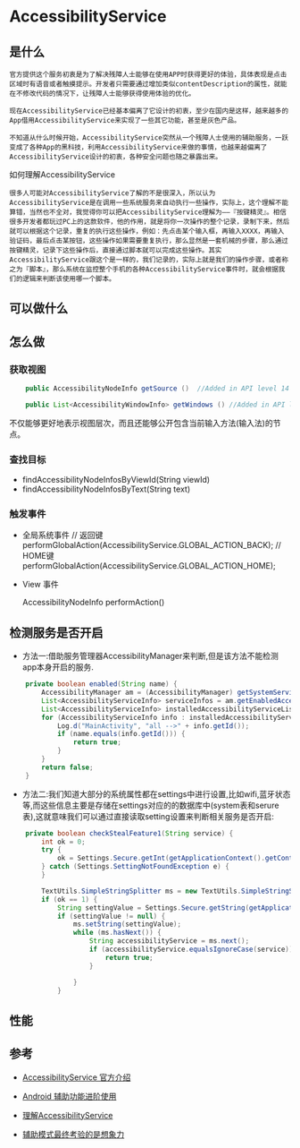 # AccessibilityService

## 是什么
    官方提供这个服务初衷是为了解决残障人士能够在使用APP时获得更好的体验，具体表现是点击区域时有语音或者触摸提示。开发者只需要通过增加类似contentDescription的属性，就能在不修改代码的情况下，让残障人士能够获得使用体验的优化。

    现在AccessibilityService已经基本偏离了它设计的初衷，至少在国内是这样，越来越多的App借用AccessibilityService来实现了一些其它功能，甚至是灰色产品。

    不知道从什么时候开始，AccessibilityService突然从一个残障人士使用的辅助服务，一跃变成了各种App的黑科技，利用AccessibilityService来做的事情，也越来越偏离了AccessibilityService设计的初衷，各种安全问题也随之暴露出来。

如何理解AccessibilityService

    很多人可能对AccessibilityService了解的不是很深入，所以认为AccessibilityService是在调用一些系统服务来自动执行一些操作，实际上，这个理解不能算错，当然也不全对，我觉得你可以把AccessibilityService理解为——『按键精灵』。相信很多开发者都玩过PC上的这款软件，他的作用，就是将你一次操作的整个记录，录制下来，然后就可以根据这个记录，重复的执行这些操作，例如：先点击某个输入框，再输入XXXX，再输入验证码，最后点击某按钮，这些操作如果需要重复执行，那么显然是一套机械的步骤，那么通过按键精灵，记录下这些操作后，直接通过脚本就可以完成这些操作。其实AccessibilityService跟这个是一样的，我们记录的，实际上就是我们的操作步骤，或者称之为『脚本』，那么系统在监控整个手机的各种AccessibilityService事件时，就会根据我们的逻辑来判断该使用哪一个脚本。

## 可以做什么

## 怎么做

### 获取视图

```java 
    public AccessibilityNodeInfo getSource ()  //Added in API level 14
```

```java
    public List<AccessibilityWindowInfo> getWindows () //Added in API level 21
```
不仅能够更好地表示视图层次，而且还能够公开包含当前输入方法(输入法)的节点。

### 查找目标

* findAccessibilityNodeInfosByViewId(String viewId)
* findAccessibilityNodeInfosByText(String text)

### 触发事件

* 全局系统事件
    // 返回键
    performGlobalAction(AccessibilityService.GLOBAL_ACTION_BACK);
    // HOME键
    performGlobalAction(AccessibilityService.GLOBAL_ACTION_HOME);

* View 事件

   AccessibilityNodeInfo performAction()

## 检测服务是否开启
* 方法一:借助服务管理器AccessibilityManager来判断,但是该方法不能检测app本身开启的服务.
```java
    private boolean enabled(String name) {
        AccessibilityManager am = (AccessibilityManager) getSystemService(Context.ACCESSIBILITY_SERVICE);
        List<AccessibilityServiceInfo> serviceInfos = am.getEnabledAccessibilityServiceList(AccessibilityServiceInfo.FEEDBACK_GENERIC);
        List<AccessibilityServiceInfo> installedAccessibilityServiceList = am.getInstalledAccessibilityServiceList();
        for (AccessibilityServiceInfo info : installedAccessibilityServiceList) {
            Log.d("MainActivity", "all -->" + info.getId());
            if (name.equals(info.getId())) {
                return true;
            }
        }
        return false;
    }
```

* 方法二:我们知道大部分的系统属性都在settings中进行设置,比如wifi,蓝牙状态等,而这些信息主要是存储在settings对应的的数据库中(system表和serure表),这就意味我们可以通过直接读取setting设置来判断相关服务是否开启:

```java
    private boolean checkStealFeature1(String service) {
        int ok = 0;
        try {
            ok = Settings.Secure.getInt(getApplicationContext().getContentResolver(), Settings.Secure.ACCESSIBILITY_ENABLED);
        } catch (Settings.SettingNotFoundException e) {
        }

        TextUtils.SimpleStringSplitter ms = new TextUtils.SimpleStringSplitter(':');
        if (ok == 1) {
            String settingValue = Settings.Secure.getString(getApplicationContext().getContentResolver(), Settings.Secure.ENABLED_ACCESSIBILITY_SERVICES);
            if (settingValue != null) {
                ms.setString(settingValue);
                while (ms.hasNext()) {
                    String accessibilityService = ms.next();
                    if (accessibilityService.equalsIgnoreCase(service)) {
                        return true;
                    }

                }
            }
```


## 性能

## 

## 参考

* [AccessibilityService 官方介绍](https://developer.android.com/reference/android/accessibilityservice/AccessibilityService.html)

* [Android 辅助功能进阶使用](https://www.jianshu.com/p/7ffaf7ca07bc)

* [理解AccessibilityService](http://www.voidcn.com/article/p-qifdyzff-sn.html)

* [辅助模式最终考验的是想象力](https://segmentfault.com/a/1190000015345637)